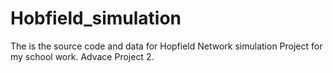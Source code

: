 # Hobfield_simulation
The is the source code and data for Hopfield Network simulation Project for my school work. Advace Project 2.
